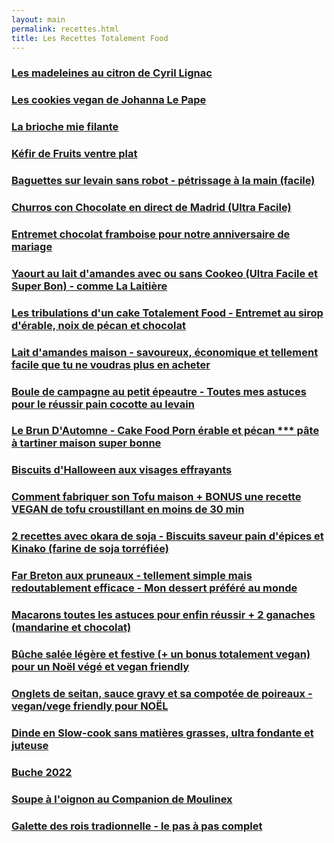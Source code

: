 ```yaml
---
layout: main
permalink: recettes.html
title: Les Recettes Totalement Food
---
```


### [Les madeleines au citron de Cyril Lignac](madeleine-cyril-lignac.html)
### [Les cookies vegan de Johanna Le Pape](cookie-vegan-johanna-le-pape.html)
### [La brioche mie filante](brioche-facile.html)
### [Kéfir de Fruits ventre plat](kefir-de-fruits.html)
### [Baguettes sur levain sans robot - pétrissage à la main (facile)](baguette-sur-levain.html)
### [Churros con Chocolate en direct de Madrid (Ultra Facile)](churros-con-chocolate.html)
### [Entremet chocolat framboise pour notre anniversaire de mariage](entremet-blacknpeps.html)
### [Yaourt au lait d'amandes avec ou sans Cookeo (Ultra Facile et Super Bon) - comme La Laitière](yaourt.html)
### [Les tribulations d'un cake Totalement Food - Entremet au sirop d'érable, noix de pécan et chocolat](entremetautomne.html)
### [Lait d'amandes maison - savoureux, économique et tellement facile que tu ne voudras plus en acheter](laitdamandemaison.html)
### [Boule de campagne au petit épeautre - Toutes mes astuces pour le réussir pain cocotte au levain](bouledecampagne.html)
### [Le Brun D'Automne - Cake Food Porn érable et pécan *** pâte à tartiner maison super bonne](cake-automne.html)
### [Biscuits d'Halloween aux visages effrayants](biscuithalloween.html)
### [Comment fabriquer son Tofu maison + BONUS une recette VEGAN de tofu croustillant en moins de 30 min](tofumaison.html)
### [2 recettes avec okara de soja - Biscuits saveur pain d'épices et Kinako (farine de soja torréfiée)](okara.html)
### [Far Breton aux pruneaux - tellement simple mais redoutablement efficace - Mon dessert préféré au monde](farauxpruneaux.html)
### [Macarons toutes les astuces pour enfin réussir + 2 ganaches (mandarine et chocolat)](macarons.html)
### [Bûche salée légère et festive (+ un bonus totalement vegan) pour un Noël végé et vegan friendly](buchesalee.html)
### [Onglets de seitan, sauce gravy et sa compotée de poireaux - vegan/vege friendly pour NOËL](seitan.html)
### [Dinde en Slow-cook sans matières grasses, ultra fondante et juteuse](dinde.html)
### [Buche 2022](buche-2022.html)
### [Soupe à l'oignon au Companion de Moulinex](soupemoulinex.html)
### [Galette des rois tradionnelle - le pas à pas complet](galette-frangipane.html)

